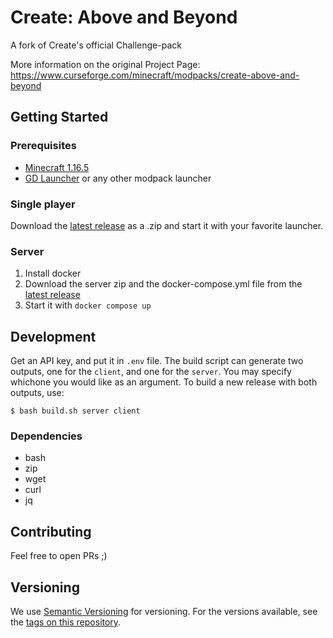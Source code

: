 # Create: Above and Beyond

A fork of Create's official Challenge-pack

More information on the original Project Page: 
https://www.curseforge.com/minecraft/modpacks/create-above-and-beyond

## Getting Started

### Prerequisites

- [Minecraft 1.16.5](https://www.minecraft.net/)
- [GD Launcher](https://gdlauncher.com/) or any other modpack launcher

### Single player

Download the [latest release](https://github.com/kiskoza/Above-and-Beyond/releases) 
as a .zip and start it with your favorite launcher.

### Server

1. Install docker
2. Download the server zip and the docker-compose.yml file from the 
[latest release](https://github.com/kiskoza/Above-and-Beyond/releases)
3. Start it with `docker compose up`

## Development

Get an API key, and put it in `.env` file. The build script can generate two 
outputs, one for the `client`, and one for the `server`. You may specify whichone
you would like as an argument. To build a new release with both outputs, use:

``` shell
$ bash build.sh server client
```


### Dependencies

- bash
- zip
- wget
- curl
- jq

## Contributing

Feel free to open PRs ;)

## Versioning

We use [Semantic Versioning](http://semver.org/) for versioning. For the versions
available, see the [tags on this repository](https://github.com/kiskoza/Above-and-Beyond/tags).
